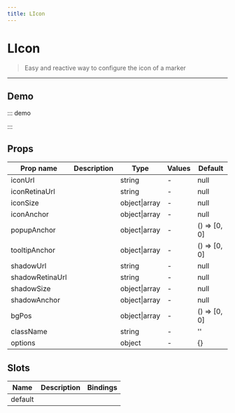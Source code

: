 ```yaml
---
title: LIcon
---
```


# LIcon

> Easy and reactive way to configure the icon of a marker

---

## Demo

::: demo
<template>
<l-map style="height: 350px" :zoom="zoom" :center="center">
<l-tile-layer :url="url"></l-tile-layer>
<l-marker :lat-lng="[47.413220, -1.219482]" > </l-marker>
<l-marker
        :lat-lng="[47.413220, -1.209482]"
        :icon="icon" > </l-marker>
<l-marker :lat-lng="[47.413220, -1.199482]">
<l-icon
          :icon-size="dynamicSize"
          :icon-anchor="dynamicAnchor"
          icon-url="static/images/baseball-marker.png" >
</l-icon>
</l-marker>
<l-marker :lat-lng="[47.413220, -1.189482]">
<l-icon
          :icon-anchor="staticAnchor"
          class-name="someExtraClass">
<div class="headline">{{ customText }}</div>
<img src="/images/layers.png">
</l-icon>
</l-marker>
</l-map>
</template>

<script>
import {LMap, LTileLayer, LMarker, LIcon, fixDefaultIcons} from 'vue2-leaflet';

// fixDefaultIcons needs to be called only once in the whole app.
fixDefaultIcons();

export default {
  components: {
    LMap,
    LTileLayer,
    LMarker,
    LIcon
  },
  data () {
    return {
      url: 'https://{s}.tile.openstreetmap.org/{z}/{x}/{y}.png',
      zoom: 13,
      center: [47.413220, -1.219482],
      icon: L.icon({
        iconUrl: '/images/baseball-marker.png',
        iconSize: [32, 37],
        iconAnchor: [16, 37]
      }),
      staticAnchor: [16, 37],
      customText: 'Foobar',
      iconSize: 64
    };
  },
  computed: {
    dynamicSize () {
      return [this.iconSize, this.iconSize * 1.15];
    },
    dynamicAnchor () {
      return [this.iconSize / 2, this.iconSize * 1.15];
    }
  }
}
</script>

:::

## Props

| Prop name       | Description | Type          | Values | Default      |
| --------------- | ----------- | ------------- | ------ | ------------ |
| iconUrl         |             | string        | -      | null         |
| iconRetinaUrl   |             | string        | -      | null         |
| iconSize        |             | object\|array | -      | null         |
| iconAnchor      |             | object\|array | -      | null         |
| popupAnchor     |             | object\|array | -      | () => [0, 0] |
| tooltipAnchor   |             | object\|array | -      | () => [0, 0] |
| shadowUrl       |             | string        | -      | null         |
| shadowRetinaUrl |             | string        | -      | null         |
| shadowSize      |             | object\|array | -      | null         |
| shadowAnchor    |             | object\|array | -      | null         |
| bgPos           |             | object\|array | -      | () => [0, 0] |
| className       |             | string        | -      | ''           |
| options         |             | object        | -      | {}           |

## Slots

| Name    | Description | Bindings |
| ------- | ----------- | -------- |
| default |             |          |
